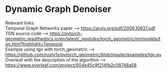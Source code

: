 # Dynamic Graph Denoiser

Relevant links:  
Temporal Graph Networks paper --> https://arxiv.org/pdf/2006.10637.pdf  
TGN source code --> https://pytorch-geometric.readthedocs.io/en/latest/_modules/torch_geometric/nn/models/tgn.html?highlight=Temporal  
Example using tgn with torch_geometric --> https://github.com/rusty1s/pytorch_geometric/blob/master/examples/tgn.py  
Overleaf with the description of the algorithm --> https://www.overleaf.com/project/604e45c9f214fb2c08748a58  

